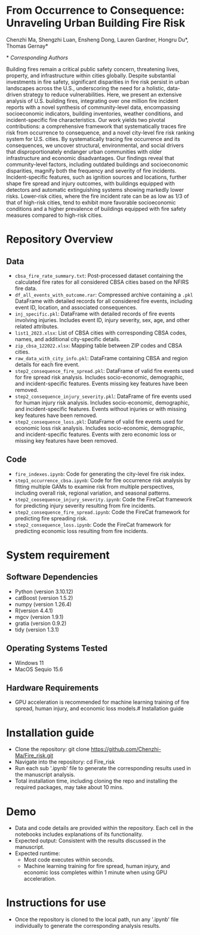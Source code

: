 # From Occurrence to Consequence: Unraveling Urban Building Fire Risk

Chenzhi Ma, Shengzhi Luan, Ensheng Dong, Lauren Gardner, Hongru Du\*, Thomas Gernay\*

\* *Corresponding Authors*

Building fires remain a critical public safety concern, threatening lives, property, and infrastructure within cities globally. Despite substantial investments in fire safety, significant disparities in fire risk persist in urban landscapes across the U.S., underscoring the need for a holistic, data-driven strategy to reduce vulnerabilities. Here, we present an extensive analysis of U.S. building fires, integrating over one million fire incident reports with a novel synthesis of community-level data, encompassing socioeconomic indicators, building inventories, weather conditions, and incident-specific fire characteristics. Our work yields two pivotal contributions: a comprehensive framework that systematically traces fire risk from occurrence to consequence, and a novel city-level fire risk ranking system for U.S. cities. By systematically tracing fire occurrence and its consequences, we uncover structural, environmental, and social drivers that disproportionately endanger urban communities with older infrastructure and economic disadvantages. Our findings reveal that community-level factors, including outdated buildings and socioeconomic disparities, magnify both the frequency and severity of fire incidents. Incident-specific features, such as ignition sources and locations, further shape fire spread and injury outcomes, with buildings equipped with detectors and automatic extinguishing systems showing markedly lower risks. Lower-risk cities, where the fire incident rate can be as low as 1/3 of that of high-risk cities, tend to exhibit more favorable socioeconomic conditions and a higher prevalence of buildings equipped with fire safety measures compared to high-risk cities.

# Repository Overview

## Data
* `cbsa_fire_rate_summary.txt`: Post-processed dataset containing the calculated fire rates for all considered CBSA cities based on the NFIRS fire data.  
* `df_all_events_with_outcome.rar`: Compressed archive containing a `.pkl` DataFrame with detailed records for all considered fire events, including event ID, location, and associated consequences.  
* `inj_specific.pkl`: DataFrame with detailed records of fire events involving injuries. Includes event ID, injury severity, sex, age, and other related attributes.  
* `list1_2023.xlsx`: List of CBSA cities with corresponding CBSA codes, names, and additional city-specific details.  
* `zip_cbsa_122022.xlsx`: Mapping table between ZIP codes and CBSA cities.  
* `raw_data_with_city_info.pkl`: DataFrame containing CBSA and region details for each fire event.  
* `step2_consequence_fire_spread.pkl`: DataFrame of valid fire events used for fire spread risk analysis. Includes socio-economic, demographic, and incident-specific features. Events missing key features have been removed.  
* `step2_consequence_injury_severity.pkl`: DataFrame of fire events used for human injury risk analysis. Includes socio-economic, demographic, and incident-specific features. Events without injuries or with missing key features have been removed.  
* `step2_consequence_loss.pkl`: DataFrame of valid fire events used for economic loss risk analysis. Includes socio-economic, demographic, and incident-specific features. Events with zero economic loss or missing key features have been removed.  
## Code
* `fire_indexes.ipynb`: Code for generating the city-level fire risk index.
* `step1_occurrence_cbsa.ipynb`: Code for fire occurrence risk analysis by fitting multiple GAMs to examine risk from multiple perspectives, including overall risk, regional variation, and seasonal patterns.
* `step2_ceosequence_injury_severity.ipynb`: Code the FireCat framework for predicting injury severity resulting from fire incidents.
* `step2_consequence_fire_spread.ipynb`: Code the FireCat framework for predicting fire spreading risk.
* `step2_consequence_loss.ipynb`: Code the FireCat framework for predicting economic loss resulting from fire incidents.

# System requirement
## Software Dependencies
* Python (version 3.10.12)
* catBoost (version 1.5.2)
* numpy (version 1.26.4)
* R(version 4.4.1)
* mgcv (version 1.9.1)
* gratia (version 0.9.2)
* tidy (version 1.3.1)
## Operating Systems Tested
* Windows 11
* MacOS Sequio 15.6
## Hardware Requirements
* GPU acceleration is recommended for machine learning training of fire spread, human injury, and economic loss models.# Installation guide
# Installation guide
* Clone the repository: git clone https://github.com/Chenzhi-Ma/Fire_risk.git
* Navigate into the repository: cd Fire_risk
* Run each sub '.ipynb' file to generate the corresponding results used in the manuscript analysis.
* Total installation time, including cloning the repo and installing the required packages, may take about 10 mins.
# Demo
* Data and code details are provided within the repository. Each cell in the notebooks includes explanations of its functionality.
* Expected output: Consistent with the results discussed in the manuscript.
* Expected runtime:
  * Most code executes within seconds.
  * Machine learning training for fire spread, human injury, and economic loss completes within 1 minute when using GPU acceleration.
# Instructions for use
* Once the repository is cloned to the local path, run any '.ipynb' file individually to generate the corresponding analysis results.  


  
